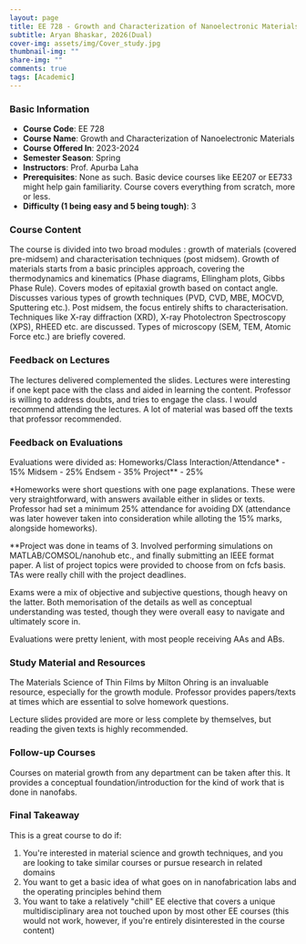 ```yaml
---
layout: page
title: EE 728 - Growth and Characterization of Nanoelectronic Materials
subtitle: Aryan Bhaskar, 2026(Dual)
cover-img: assets/img/Cover_study.jpg
thumbnail-img: ""
share-img: ""
comments: true
tags: [Academic]
---
```


### Basic Information

- **Course Code**: EE 728
- **Course Name**: Growth and Characterization of Nanoelectronic Materials
- **Course Offered In**: 2023-2024
- **Semester Season**: Spring
- **Instructors**: Prof. Apurba Laha
- **Prerequisites**: None as such. Basic device courses like EE207 or EE733 might help gain familiarity. Course covers everything from scratch, more or less.
- **Difficulty (1 being easy and 5 being tough)**: 3

### Course Content
The course is divided into two broad modules : growth of materials (covered pre-midsem) and characterisation techniques (post midsem). Growth of materials starts from a basic principles approach, covering the thermodynamics and kinematics (Phase diagrams, Ellingham plots, Gibbs Phase Rule). Covers modes of epitaxial growth based on contact angle. Discusses various types of growth techniques (PVD, CVD, MBE, MOCVD, Sputtering etc.). Post midsem, the focus entirely shifts to characterisation. Techniques like X-ray diffraction (XRD), X-ray Photolectron Spectroscopy (XPS), RHEED etc. are discussed. Types of microscopy (SEM, TEM, Atomic Force etc.) are briefly covered.

### Feedback on Lectures
The lectures delivered complemented the slides. Lectures were interesting if one kept pace with the class and aided in learning the content. Professor is willing to address doubts, and tries to engage the class. I would recommend attending the lectures. A lot of material was based off the texts that professor recommended.

### Feedback on Evaluations
Evaluations were divided as:
Homeworks/Class Interaction/Attendance*  - 15%
Midsem - 25%
Endsem - 35%
Project** - 25%

*Homeworks were short questions with one page explanations. These were very straightforward, with answers available either in slides or texts. Professor had set a minimum 25% attendance for avoiding DX (attendance was later however taken into consideration while alloting the 15% marks, alongside homeworks).

**Project was done in teams of 3. Involved performing simulations on MATLAB/COMSOL/nanohub etc., and finally submitting an IEEE format paper. A list of project topics were provided to choose from on fcfs basis. TAs were really chill with the project deadlines.

Exams were a mix of objective and subjective questions, though heavy on the latter. Both memorisation of the details as well as conceptual understanding was tested, though they were overall easy to navigate and ultimately score in. 

Evaluations were pretty lenient, with most people receiving AAs and ABs. 




### Study Material and Resources
The Materials Science of Thin Films by Milton Ohring is an invaluable resource, especially for the growth module. Professor provides papers/texts at times which are essential to solve homework questions.

Lecture slides provided are more or less complete by themselves, but reading the given texts is highly recommended.

### Follow-up Courses
Courses on material growth from any department can be taken after this. It provides a conceptual foundation/introduction for the kind of work that is done in nanofabs. 

### Final Takeaway
This is a great course to do if:
1. You're interested in material science and growth techniques, and you are looking to take similar courses or pursue research in related domains
2. You want to get a basic idea of what goes on in nanofabrication labs and the operating principles behind them
3. You want to take a relatively "chill" EE elective that covers a unique multidisciplinary area not touched upon by most other EE courses (this would not work, however, if you're entirely disinterested in the course content) 



